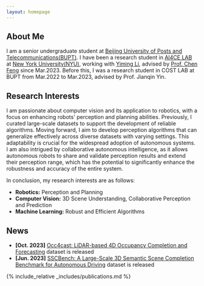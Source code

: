 ```yaml
---
layout: homepage
---
```


## About Me

I am a senior undergraduate student at [Beijing University of Posts and Telecommunications(BUPT)](https://www.bupt.edu.cn/). I have been a research student in [AI4CE LAB](https://ai4ce.github.io/) at [New York University(NYU)](https://www.nyu.edu/), working with [Yiming Li](https://yimingli-page.github.io/), advised by [Prof. Chen Feng](https://scholar.google.com/citations?user=YeG8ZM0AAAAJ&hl=zh-CN&oi=ao) since Mar.2023. Before this, I was a research student in COST LAB at BUPT from Mar.2022 to Mar.2023, advised by Prof. Jianqin Yin.

## Research Interests

I am passionate about computer vision and its application to robotics, with a focus on enhancing robots' perception and planning abilities. Previously, I curated large-scale datasets to support the development of reliable algorithms. Moving forward, I aim to develop perception algorithms that can generalize effectively across diverse datasets with varying settings. This adaptability is crucial for the widespread adoption of autonomous systems. I am also intrigued by collaborative autonomous intelligence, as it allows autonomous robots to share and validate perception results and extend their perception range, which has the potential to significantly enhance the robustness and accuracy of the entire system.

In conclusion, my research interests are as follows: 

- **Robotics:** Perception and Planning
- **Computer Vision:** 3D Scene Understanding, Collaborative Perception and Prediction
- **Machine Learning:** Robust and Efficient Algorithms


## News
- **[Oct. 2023]** [Occ4cast: LiDAR-based 4D Occupancy Completion and Forecasting](https://github.com/ai4ce/Occ4cast) dataset is released
- **[Jun. 2023]** [SSCBench: A Large-Scale 3D Semantic Scene Completion Benchmark for Autonomous Driving](https://github.com/ai4ce/SSCBench) dataset is released

{% include_relative _includes/publications.md %}


